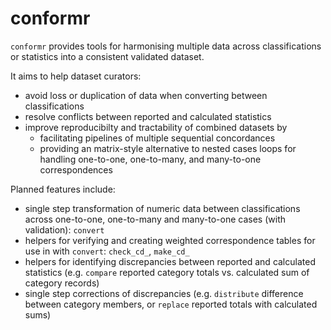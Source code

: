 # conformr
`conformr` provides tools
for harmonising multiple data across classifications or statistics 
into a consistent validated dataset.

It aims to help dataset curators:
- avoid loss or duplication of data when converting between classifications
- resolve conflicts between reported and calculated statistics
- improve reproducibilty and tractability of combined datasets by
  - facilitating pipelines of multiple sequential concordances
  - providing an matrix-style alternative to nested cases loops for handling one-to-one, one-to-many, and many-to-one correspondences

Planned features include:
* single step transformation of numeric data between classifications across one-to-one, one-to-many and many-to-one cases (with validation): `convert`
* helpers for verifying and creating weighted correspondence tables for use in with `convert`: `check_cd_`, `make_cd_`
* helpers for identifying discrepancies between reported and calculated statistics (e.g. `compare` reported category totals vs. calculated sum of category records)
* single step corrections of discrepancies (e.g. `distribute` difference between category members, or `replace` reported totals with calculated sums)
